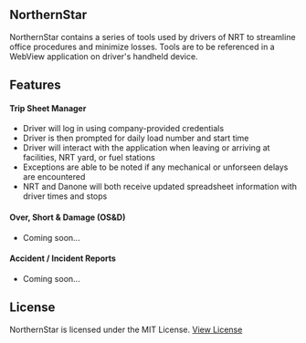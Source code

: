 NorthernStar
------------
NorthernStar contains a series of tools used by drivers of NRT to streamline office procedures and minimize losses. Tools are to be referenced in a WebView application on driver's handheld device.

Features
--------


#### **Trip Sheet Manager**
 - Driver will log in using company-provided credentials
 - Driver is then prompted for daily load number and start time
 - Driver will interact with the application when leaving or arriving at facilities, NRT yard, or fuel stations
 - Exceptions are able to be noted if any mechanical or unforseen delays are encountered
 - NRT and Danone will both receive updated spreadsheet information with driver times and stops

#### **Over, Short & Damage (OS&D)**
 - Coming soon...

#### **Accident / Incident Reports**
 - Coming soon...

 License
 -------
 NorthernStar is licensed under the MIT License. [View License](LICENSE.md)